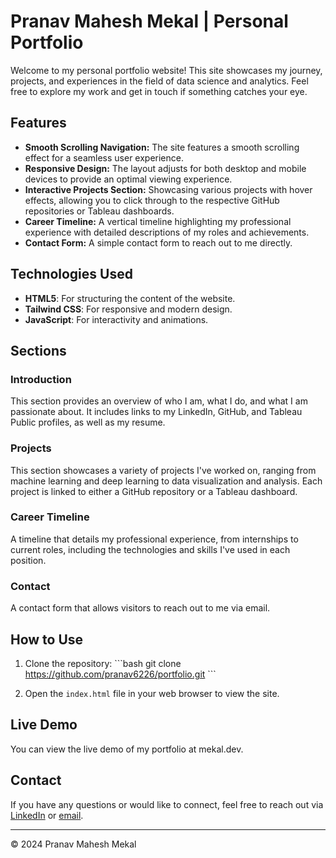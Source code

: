 
# Pranav Mahesh Mekal | Personal Portfolio

Welcome to my personal portfolio website! This site showcases my journey, projects, and experiences in the field of data science and analytics. Feel free to explore my work and get in touch if something catches your eye.

## Features

- **Smooth Scrolling Navigation:** The site features a smooth scrolling effect for a seamless user experience.
- **Responsive Design:** The layout adjusts for both desktop and mobile devices to provide an optimal viewing experience.
- **Interactive Projects Section:** Showcasing various projects with hover effects, allowing you to click through to the respective GitHub repositories or Tableau dashboards.
- **Career Timeline:** A vertical timeline highlighting my professional experience with detailed descriptions of my roles and achievements.
- **Contact Form:** A simple contact form to reach out to me directly.

## Technologies Used

- **HTML5**: For structuring the content of the website.
- **Tailwind CSS**: For responsive and modern design.
- **JavaScript**: For interactivity and animations.

## Sections

### Introduction
This section provides an overview of who I am, what I do, and what I am passionate about. It includes links to my LinkedIn, GitHub, and Tableau Public profiles, as well as my resume.

### Projects
This section showcases a variety of projects I've worked on, ranging from machine learning and deep learning to data visualization and analysis. Each project is linked to either a GitHub repository or a Tableau dashboard.

### Career Timeline
A timeline that details my professional experience, from internships to current roles, including the technologies and skills I've used in each position.

### Contact
A contact form that allows visitors to reach out to me via email.

## How to Use

1. Clone the repository:
   \`\`\`bash
   git clone https://github.com/pranav6226/portfolio.git
   \`\`\`

2. Open the `index.html` file in your web browser to view the site.

## Live Demo

You can view the live demo of my portfolio at mekal.dev.

## Contact

If you have any questions or would like to connect, feel free to reach out via [LinkedIn](https://www.linkedin.com/in/pranav-mekal/) or [email](mailto:pmekal@syr.edu).

---

© 2024 Pranav Mahesh Mekal
